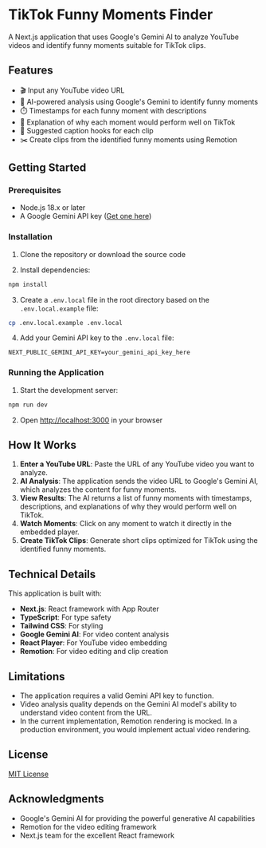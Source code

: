 # TikTok Funny Moments Finder

A Next.js application that uses Google's Gemini AI to analyze YouTube videos and identify funny moments suitable for TikTok clips.

## Features

- 🎬 Input any YouTube video URL
- 🤖 AI-powered analysis using Google's Gemini to identify funny moments
- ⏱️ Timestamps for each funny moment with descriptions
- 🎯 Explanation of why each moment would perform well on TikTok
- 📝 Suggested caption hooks for each clip
- ✂️ Create clips from the identified funny moments using Remotion

## Getting Started

### Prerequisites

- Node.js 18.x or later
- A Google Gemini API key ([Get one here](https://aistudio.google.com/app/apikey))

### Installation

1. Clone the repository or download the source code

2. Install dependencies:

```bash
npm install
```

3. Create a `.env.local` file in the root directory based on the `.env.local.example` file:

```bash
cp .env.local.example .env.local
```

4. Add your Gemini API key to the `.env.local` file:

```
NEXT_PUBLIC_GEMINI_API_KEY=your_gemini_api_key_here
```

### Running the Application

1. Start the development server:

```bash
npm run dev
```

2. Open [http://localhost:3000](http://localhost:3000) in your browser

## How It Works

1. **Enter a YouTube URL**: Paste the URL of any YouTube video you want to analyze.
2. **AI Analysis**: The application sends the video URL to Google's Gemini AI, which analyzes the content for funny moments.
3. **View Results**: The AI returns a list of funny moments with timestamps, descriptions, and explanations of why they would perform well on TikTok.
4. **Watch Moments**: Click on any moment to watch it directly in the embedded player.
5. **Create TikTok Clips**: Generate short clips optimized for TikTok using the identified funny moments.

## Technical Details

This application is built with:

- **Next.js**: React framework with App Router
- **TypeScript**: For type safety
- **Tailwind CSS**: For styling
- **Google Gemini AI**: For video content analysis
- **React Player**: For YouTube video embedding
- **Remotion**: For video editing and clip creation

## Limitations

- The application requires a valid Gemini API key to function.
- Video analysis quality depends on the Gemini AI model's ability to understand video content from the URL.
- In the current implementation, Remotion rendering is mocked. In a production environment, you would implement actual video rendering.

## License

[MIT License](LICENSE)

## Acknowledgments

- Google's Gemini AI for providing the powerful generative AI capabilities
- Remotion for the video editing framework
- Next.js team for the excellent React framework
